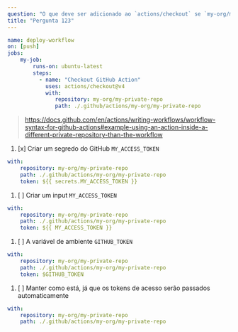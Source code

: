 ```yaml
---
question: "O que deve ser adicionado ao `actions/checkout` se `my-org/my-private-repo` for um repositório privado diferente daquele que contém o workflow atual?"
title: "Pergunta 123"
---
```


```yaml
name: deploy-workflow
on: [push]
jobs:
    my-job:
        runs-on: ubuntu-latest
        steps:
          - name: "Checkout GitHub Action"
            uses: actions/checkout@v4
            with:
               repository: my-org/my-private-repo
               path: ./.github/actions/my-org/my-private-repo
```

> https://docs.github.com/en/actions/writing-workflows/workflow-syntax-for-github-actions#example-using-an-action-inside-a-different-private-repository-than-the-workflow

1. [x] Criar um segredo do GitHub `MY_ACCESS_TOKEN`
```yaml
with:
    repository: my-org/my-private-repo
    path: ./.github/actions/my-org/my-private-repo
    token: ${{ secrets.MY_ACCESS_TOKEN }}
```

1. [ ] Criar um input `MY_ACCESS_TOKEN`
```yaml
with:
    repository: my-org/my-private-repo
    path: ./.github/actions/my-org/my-private-repo
    token: ${{ MY_ACCESS_TOKEN }}
```

1. [ ] A variável de ambiente `GITHUB_TOKEN`
```yaml
with:
    repository: my-org/my-private-repo
    path: ./.github/actions/my-org/my-private-repo
    token: $GITHUB_TOKEN
```

1. [ ] Manter como está, já que os tokens de acesso serão passados automaticamente
```yaml
with:
    repository: my-org/my-private-repo
    path: ./.github/actions/my-org/my-private-repo
```
